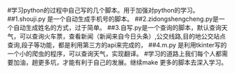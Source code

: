 #学习python的过程中自己写的几个脚本。用于加强对python的学习。
##1.shouji.py 是一个自动生成手机号的脚本。
##2.zidongshengcheng.py是一个自动生成姓名的方式，过于简单。
##3.自写.py是一个查询的脚本，默认查询天气，可以查询火车票，查看新闻（新闻来自今日头条）,公交线路,目的地公交站点查询,段子等功能，都是利用第三方的api来完成的，
##4.m.py 是利用tkinter写的一个小的爬虫的程序，可以查询天气，实现翻译。
#学习的道路上我们每个人都需要加油，趟更多坑，才能有利于自己的发展。继续make 更多的脚本去深入学习。
